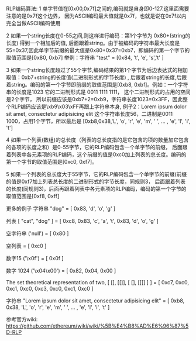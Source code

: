 RLP编码算法: 
 1 单字节值在[0x00,0x7f]之间的,编码就是自身即0-127.这里面需要注意的是0x7f这个边界，
 因为ASCII编码最大值就是0x7f，也就是说在0x7f以内完全当做ASCII编码使用
 
 2 如果一个string长度在0-55之间,则这样进行编码：第1个字节为 0x80+(string的长度) 得到一个相加后的值,
 后面跟着string。由于被编码的字符串最大长度是55=0x37,因此单字节前缀的最大值是0x80+0x37=0xb7，即编码的第一个字节的取值范围是[0x80, 0xb7]
举例：字符串 "test" = [0x84, 't', 'e', 's','t' ] 

3 如果一个string长度超过了55个字节,编码结果的第1个字节为后边表达式的相加取值：0xb7+string的长度值(二进制形式的字节长度) ,
后跟着string的长度,后跟着string。编码的第一个字节即前缀的取值范围是[0xb8, 0xbf]。例如：一个字符串的长度是1023 它的二进制形式是 0011 1111 1111，
这个二进制形式的占用的空间是2个字节，
所以前缀应该是0xb7+2=0xb9，字符串长度1023=0x3FF，因此整个RLP编码应该是\xb9\x03\xFF再跟上字符串本身,
例子2：Lorem ipsum dolor sit amet, consectetur adipisicing elit 这个字符串长度56，二进制是0011 1000，占用1个字节，所以最后是
[0xb8,0x38,'L', 'o', 'r', 'e', 'm', ' ', ... , 'e', 'l', 'i', 't']

4 如果一个列表(数组)的总长度（列表的总长度指的是它包含的项的数量加它包含的各项的长度之和）是0-55字节，它的RLP编码包含一个单字节的前缀，
后面跟着列表中各元素项的RLP编码，这个前缀的值是0xc0加上列表的总长度。编码的第一个字节的取值范围是[0xc0, 0xf7]。

5 如果一个列表的总长度大于55字节，它的RLP编码包含一个单字节的前缀(前缀的值是0xf7加上列表总长度的二进制形式的字节长度，同规则3，
后面跟着列表的长度(同规则3)，后面再跟着列表中各元素项的RLP编码，编码的第一个字节的取值范围是[0xf8, 0xff]

更多的例子
字符串 "dog" = [ 0x83, 'd', 'o', 'g' ]

列表 [ "cat", "dog" ] = [ 0xc8, 0x83, 'c', 'a', 't', 0x83, 'd', 'o', 'g' ]

空字符串 ('null') = [ 0x80 ]

空列表 = [ 0xc0 ]

数字15 ('\x0f') = [ 0x0f ]

数字 1024 ('\x04\x00') = [ 0x82, 0x04, 0x00 ]

The set theoretical representation of two, [ [], [[]], [ [], [[]] ] ] = [ 0xc7, 0xc0, 0xc1, 0xc0, 0xc3, 0xc0, 0xc1, 0xc0 ]

字符串 "Lorem ipsum dolor sit amet, consectetur adipisicing elit" = [ 0xb8, 0x38, 'L', 'o', 'r', 'e', 'm', ' ', ... , 'e', 'l', 'i', 't' ]

参考官方wiki:
https://github.com/ethereum/wiki/wiki/%5B%E4%B8%AD%E6%96%87%5D-RLP
